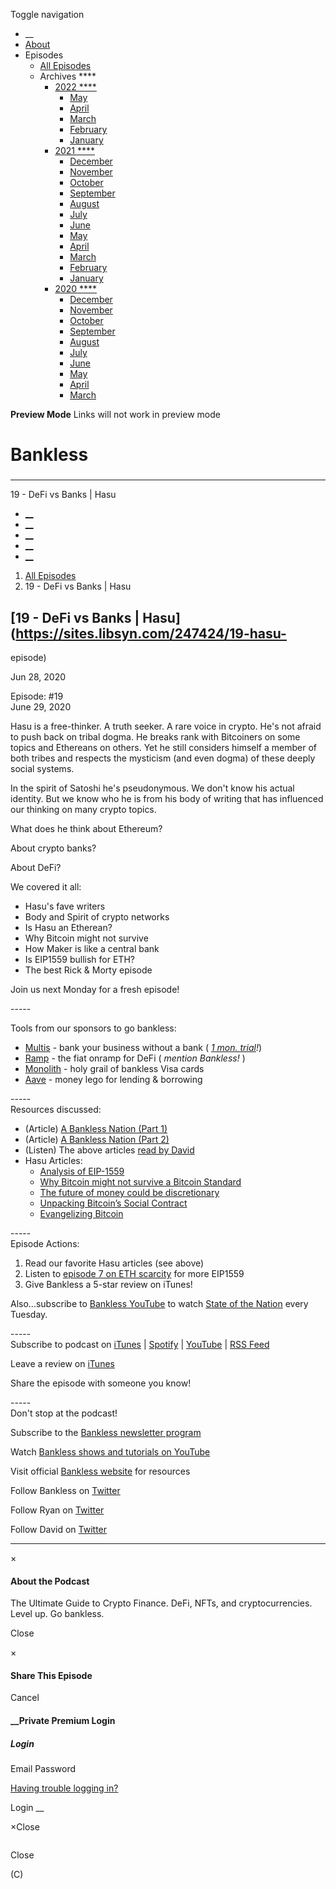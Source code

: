 Toggle navigation [](/247424 "Home Page")

  * __
  * [About]()
  * Episodes 
    * [All Episodes](/247424)
    * Archives ****
      * [2022 ****](/247424/2022)
        * [May](/247424/2022/05)
        * [April](/247424/2022/04)
        * [March](/247424/2022/03)
        * [February](/247424/2022/02)
        * [January](/247424/2022/01)
      * [2021 ****](/247424/2021)
        * [December](/247424/2021/12)
        * [November](/247424/2021/11)
        * [October](/247424/2021/10)
        * [September](/247424/2021/09)
        * [August](/247424/2021/08)
        * [July](/247424/2021/07)
        * [June](/247424/2021/06)
        * [May](/247424/2021/05)
        * [April](/247424/2021/04)
        * [March](/247424/2021/03)
        * [February](/247424/2021/02)
        * [January](/247424/2021/01)
      * [2020 ****](/247424/2020)
        * [December](/247424/2020/12)
        * [November](/247424/2020/11)
        * [October](/247424/2020/10)
        * [September](/247424/2020/09)
        * [August](/247424/2020/08)
        * [July](/247424/2020/07)
        * [June](/247424/2020/06)
        * [May](/247424/2020/05)
        * [April](/247424/2020/04)
        * [March](/247424/2020/03)

**Preview Mode** Links will not work in preview mode

# Bankless

###

* * *

19 - DeFi vs Banks | Hasu

  * [__](http://twitter.com/banklesshq "Visit Us on Twitter")
  * [__](mailto:ryan@mythos.capital "Email This Podcast")
  * [__](http://feeds.libsyn.com/247424/rss "Subscribe to RSS Feed")
  * [__](https://podcasts.apple.com/us/podcast/bankless/id1499409058?ls=1 "Listen on Apple Podcasts")
  * [__](https://open.spotify.com/show/41TNnXSv5ExcQSzEGLlGhy "Listen on Spotify")

  1. [All Episodes](/247424)
  2. 19 - DeFi vs Banks | Hasu

## [19 - DeFi vs Banks | Hasu](https://sites.libsyn.com/247424/19-hasu-
episode)

Jun 28, 2020

Episode: #19  
June 29, 2020

Hasu is a free-thinker. A truth seeker. A rare voice in crypto. He's not
afraid to push back on tribal dogma. He breaks rank with Bitcoiners on some
topics and Ethereans on others. Yet he still considers himself a member of
both tribes and respects the mysticism (and even dogma) of these deeply social
systems.

In the spirit of Satoshi he's pseudonymous. We don't know his actual identity.
But we know who he is from his body of writing that has influenced our
thinking on many crypto topics.

What does he think about Ethereum?

About crypto banks?

About DeFi?

We covered it all:

  * Hasu's fave writers
  * Body and Spirit of crypto networks
  * Is Hasu an Etherean?
  * Why Bitcoin might not survive
  * How Maker is like a central bank
  * Is EIP1559 bullish for ETH?
  * The best Rick & Morty episode

Join us next Monday for a fresh episode!

\-----

Tools from our sponsors to go bankless:

  * [Multis](http://www.multis.co/) - bank your business without a bank ( _[1 mon. trial](https://multis.co/)!_)
  * [Ramp](https://ramp.network/) \- the fiat onramp for DeFi ( _mention Bankless!_ )
  * [Monolith](https://monolith.xyz/) \- holy grail of bankless Visa cards
  * [Aave](https://aave.com/) \- money lego for lending & borrowing

\-----  
Resources discussed:

  * (Article) [A Bankless Nation (Part 1)](https://bankless.substack.com/p/a-bankless-nation-part-i)
  * (Article) [A Bankless Nation (Part 2)](https://bankless.substack.com/p/a-bankless-nation-part-ii-)
  * (Listen) The above articles [ read by David](https://www.youtube.com/watch?v=Jsc5wOd3LiY&list=PLmkdAgtxf3aj3wqwGIiJY88ZSnqjIIpNw&index=6&t=1242s)
  * Hasu Articles: 
    * [ Analysis of EIP-1559](https://insights.deribit.com/market-research/analysis-of-eip-1559/)
    * [ Why Bitcoin might not survive a Bitcoin Standard](https://insights.deribit.com/market-research/why-bitcoin-might-not-survive-a-bitcoin-standard/)
    * [ The future of money could be discretionary](https://insights.deribit.com/market-research/the-future-of-money-could-be-discretionary/)
    * [Unpacking Bitcoin’s Social Contract](https://uncommoncore.co/unpacking-bitcoins-social-contract/)
    * [Evangelizing Bitcoin](https://uncommoncore.co/evangelizing-bitcoin/)

\-----  
Episode Actions:

  1. Read our favorite Hasu articles (see above)
  2. Listen to [episode 7 on ETH scarcity](http://podcast.banklesshq.com/7-ethers-value-mechanisms) for more EIP1559
  3. Give Bankless a 5-star review on iTunes!

Also...subscribe to [Bankless YouTube](https://www.youtube.com/c/bankless) to
watch [ State of the
Nation](https://www.youtube.com/playlist?list=PLmkdAgtxf3ahHup7h1dxjs0SNwCSGdjVb)
every Tuesday.

\-----  
Subscribe to podcast on
[iTunes](https://podcasts.apple.com/us/podcast/bankless/id1499409058) |
[Spotify](https://open.spotify.com/show/41TNnXSv5ExcQSzEGLlGhy) |
[YouTube](https://www.youtube.com/c/bankless) | [RSS
Feed](http://podcast.banklesshq.com/)

Leave a review on
[iTunes](https://podcasts.apple.com/us/podcast/bankless/id1499409058)

Share the episode with someone you know!

\-----  
Don't stop at the podcast!

Subscribe to the [Bankless newsletter program](http://bankless.substack.com/)

Watch [Bankless shows and tutorials on
YouTube](https://www.youtube.com/c/bankless)

Visit official [Bankless website](http://banklesshq.com/) for resources

Follow Bankless on [Twitter](https://twitter.com/BanklessHQ)

Follow Ryan on [Twitter](https://twitter.com/ryansadams)

Follow David on [Twitter](https://twitter.com/TrustlessState)

* * *

×

#### About the Podcast

The Ultimate Guide to Crypto Finance. DeFi, NFTs, and cryptocurrencies. Level
up. Go bankless.

Close

×

#### Share This Episode

Cancel

#### __Private Premium Login

##### Login

Email Password

[Having trouble logging in?](')

Login __

×Close

![]()

Close

(C)

